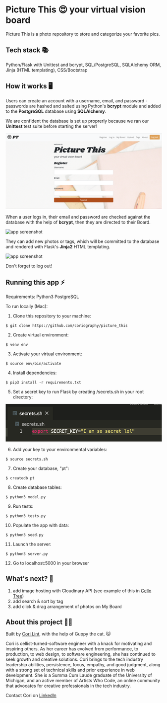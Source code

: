 # Picture This :heart_eyes: your virtual vision board

Picture This is a photo repository to store and categorize your favorite pics.


## Tech stack :books:  
Python/Flask with Unittest and bcrypt, SQL/PostgreSQL, SQLAlchemy ORM, Jinja (HTML templating), CSS/Bootstrap


## How it works :desktop_computer:

Users can create an account with a username, email, and password - passwords are hashed and salted using Python's **bcrypt** module and added to the **PostgreSQL** database using **SQLAlchemy**. 

We are confident the database is set up proprerly because we ran our **Unittest** test suite before starting the server!

![app screenshot](/static/img/pt_img_register.png)

When a user logs in, their email and password are checked against the database with the help of **bcrypt**, then they are directed to their Board.

![app screenshot](/static/img/pt_gif_login.gif)

They can add new photos or tags, which will be committed to the database and rendered with Flask's **Jinja2** HTML templating.

![app screenshot](/static/img/pt_gif_tag.gif)

Don't forget to log out!


## Running this app :zap:

Requirements:
Python3
PostgreSQL

To run locally (Mac):

1. Clone this repository to your machine:

```
$ git clone https://github.com/coriography/picture_this
```

2. Create virtual environment:

```
$ venv env
```

3. Activate your virtual environment:

```
$ source env/bin/activate
```

4. Install dependencies:

```
$ pip3 install -r requirements.txt
```

5. Set a secret key to run Flask by creating /secrets.sh in your root directory:

![app screenshot](/static/img/secret_key.png)

6. Add your key to your environmental variables:

```
$ source secrets.sh
```

7. Create your database, "pt":

```
$ createdb pt
```

8. Create database tables:

```
$ python3 model.py
```

9. Run tests:

```
$ python3 tests.py
```

10. Populate the app with data:

```
$ python3 seed.py
```

11. Launch the server:

```
$ python3 server.py
```

12. Go to localhost:5000 in your browser


## What's next? :thinking:

1. add image hosting with Cloudinary API (see example of this in [Cello Tree](https://github.com/coriography/cello_tree))
2. add search & sort by tag
3. add click & drag arrangement of photos on My Board


## About this project :woman_technologist:

Built by [Cori Lint](https://github.com/coriography), with the help of Guppy the cat. :cat:

Cori is cellist-turned-software engineer with a knack for motivating and inspiring others. As her career has evolved from performance, to production, to web design, to software engineering, she has continued to seek growth and creative solutions. Cori brings to the tech industry leadership abilities, persistence, focus, empathy, and good judgment, along with a strong set of technical skills and prior experience in web development. She is a Summa Cum Laude graduate of the University of Michigan, and an active member of Artists Who Code, an online community that advocates for creative professionals in the tech industry.

Contact Cori on [LinkedIn](https://www.linkedin.com/in/cori-lint/)